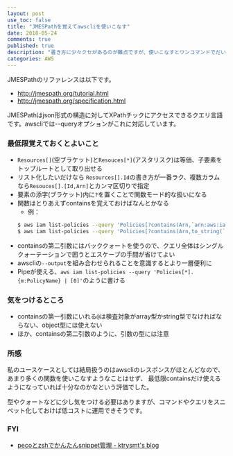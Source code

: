 ```yaml
---
layout: post
use_toc: false
title: "JMESPathを覚えてawscliを使いこなす"
date: 2018-05-24
comments: true
published: true
description: "書き方に少々クセがあるのが難点ですが、使いこなすとワンコマンドでだいたい事足りるようになるのでCIなどで助かります。awscliを使うひとは覚えておいて損はないです。"
categories: AWS
---
```


JMESPathのリファレンスは以下です。

* http://jmespath.org/tutorial.html
* http://jmespath.org/specification.html

JMESPathはjson形式の構造に対してXPathチックにアクセスできるクエリ言語です。awscliでは--queryオプションがこれに対応しています。

### 最低限覚えておくとよいこと

* `Resources[]`(空ブラケット)と`Resouces[*]`(アスタリスク)は等価、子要素をトップルートとして取り出せる
* リスト化したいだけなら `Resources[].Id`の書き方が一番ラク、複数カラムなら`Resouces[].[Id,Arn]`とカンマ区切りで指定
* 要素の添字(ブラケット)内に`?`を置くことで関数モード的な扱いになる
* 関数はとりあえずcontainsを覚えておけばなんとかなる
    * 例：
    ```sh
    $ aws iam list-policies --query 'Policies[?contains(Arn,`arn:aws:iam::aws`)].Arn'
    $ aws iam list-policies --query 'Policies[?contains(Arn,to_string(`999999999999`))].Arn'
    ```
* containsの第二引数にはバッククォートを使うので、クエリ全体はシングルクォーテーションで囲うとエスケープの手間が省けてよい
* awscliの`--output`を組み合わせられることを意識するとより一層便利に
* Pipeが使える、`aws iam list-policies --query 'Policies[*].{m:PolicyName} | [0]'`のように書ける

### 気をつけるところ

* containsの第一引数にいれる`@`は検査対象がarray型かstring型でなければならない、object型には使えない
* ほか、containsの第二引数のように、引数の型には注意

### 所感

私のユースケースとしては結局扱うのはawscliのレスポンスがほとんどなので、
あまり多くの関数を使いこなすようなことはせず、
最低限containsだけ使えるようになっていれば十分なのかなという評価でした。

型やクォートなどに少し気をつける必要はありますが、コマンドやクエリをスニペット化しておけば低コストに運用できそうです。

### FYI

* [pecoとzshでかんたんsnippet管理 \- ktrysmt's blog](https://ktrysmt.github.io/blog/snippets-management-by-peco-and-zsh/)
